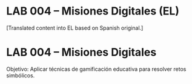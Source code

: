 # LAB 004 – Misiones Digitales (EL)

[Translated content into EL based on Spanish original.]

# LAB 004 – Misiones Digitales

Objetivo: Aplicar técnicas de gamificación educativa para resolver retos simbólicos.